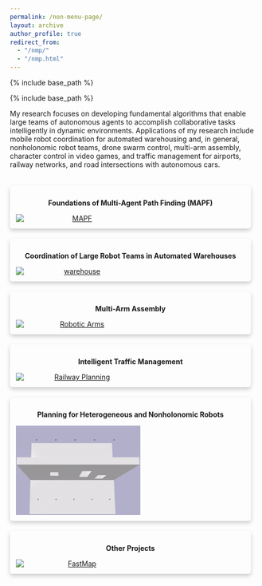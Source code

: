 ```yaml
---
permalink: /non-menu-page/
layout: archive
author_profile: true
redirect_from: 
  - "/nmp/"
  - "/nmp.html"
---
```

<!--title: "Page not in menu"
excerpt: "This is a page not in the main menu"-->
{% include base_path %}
<!--{% include toc %}-->

{% include base_path %}

My research focuses on developing fundamental algorithms that enable large teams of autonomous agents
to accomplish collaborative tasks intelligently in dynamic environments.
Applications of my research include
mobile robot coordination for automated warehousing and, in general, nonholonomic robot teams,
drone swarm control,
multi-arm assembly,
character control in video games,
and traffic management for airports, railway networks, and road intersections with autonomous cars.

<!--<link rel="stylesheet" href="https://jiaoyangli.me/assets/css/imagehovertext.css">-->

<style>
.flex-container {
    display: flex;
}

.is-flex-wrap {
  flex-wrap: wrap;
  /*flex-grow: 0;*/
  /*justify-content: space-around;*/
  /*justify-content: flex-start;*/
}

/*.container{flex-grow:1;margin:0 auto;position:relative;width:auto}*/
.flex-child{
    padding:.75rem;
    min-width:220px;
    flex: 1;
    margin-right: 20px;
    margin-top: 20px;
    align-items: center
}

.card {
  /* Add shadows to create the "card" effect */
  box-shadow: 0 4px 8px 0 rgba(0,0,0,0.2);
  transition: 0.3s;
  padding: 0.75rem;
  flex-direction: column;
  max-width: 100%;
  border-radius: 5px;
  text-align: center;
}

/* On mouse-over, add a deeper shadow */
.card:hover {
  box-shadow: 0 12px 16px 0 rgba(0,0,0,0.2);
}

.image {
    align-self: center;
    align-items: center;
    position: relative;
    width: 250px;
    margin-top: 1.0em;
}

.image__title {
    font-size: 1em;
    font-weight: bold;
    align-self: center;
    text-align: center;
    margin-top: 1.0em;
}

.image__img {
    display: block;
    width: 100%;
}

.image__description {
    margin-top: 0.25em;
    margin-left: 0.25em;
    margin-right: 0.25em;
    text-align: center;
}

.image__overlay {
    position: absolute;
    top: 0;
    left: 0;
    width: 100%;
    height: 100%;
    background: rgba(0, 0, 0, 0.5);
    color: #ffffff;
    display: flex;
    flex-direction: column;
    align-items: center;
    justify-content: center;
    opacity: 0;
    transition: opacity 0.25s;
}

.image__overlay--blur {
    backdrop-filter: blur(5px);
}

.image__overlay > * {
    transform: translateY(20px);
    transition: transform 0.25s;
}

.image__overlay:hover {
    opacity: 1;
}

.image__overlay:hover > * {
    transform: translateY(0);
}
</style>


<div class="flex-container is-flex-wrap">
    <!-- MAPF -->
    <div class="flex-child card">
        <p class="image__title"> Foundations of Multi-Agent Path Finding (MAPF) </p>
        <div class="image">
            <a href="https://jiaoyangli.me/research/mapf/">            
                <img class="image__img" src="https://jiaoyangli.me/images/mapf-demo.gif" alt="MAPF" />
                <div class="image__overlay image__overlay--blur">
                    <p class="image__description">
                        We develop principled algorithms to solve challenging MAPF instances 
                        via a variety of AI and optimization technologies, such as
                        constraint reasoning, heuristic search, stochastic local search, and machine learning.
                    </p>
                </div>
            </a>
        </div>
    </div>
    <!-- warehouse -->
    <div class="flex-child card">
        <p class="image__title"> Coordination of Large Robot Teams in Automated Warehouses </p>
        <div class="image">
            <a href="https://jiaoyangli.me/research/warehouse/">
                <img class="image__img" src="https://jiaoyangli.me/images/warehouse-5x.gif" alt="warehouse">
                <div class="image__overlay image__overlay--blur">
                    <p class="image__description">
                        We combine task planning, path planning, and execution
                        to coordinate thousands of mobile robots
                        to fulfill delivery tasks in automated warehouses.
                    </p>
                </div>
            </a>
        </div>
    </div>
    <!-- robotic arms -->
    <div class="flex-child card">
        <p class="image__title"> Multi-Arm Assembly </p>
        <div class="image">
            <a href="https://jiaoyangli.me/research/arm/">
                <img class="image__img" src="https://jiaoyangli.me/images/bar.gif" alt="Robotic Arms">
                <div class="image__overlay image__overlay--blur">
                    <p class="image__description">
                        We develop combined task and motion planning frameworks
                        to jointly plan safe, low-cost plans
                        for a team of robots to assemble complex spatial structures.
                    </p>
                </div>
            </a>
        </div>
    </div>
    <!-- traffic -->
    <div class="flex-child card">
        <p class="image__title"> Intelligent Traffic Management </p>
        <div class="image">
            <a href="https://jiaoyangli.me/research/traffic/">
                <img class="image__img" src="https://jiaoyangli.me/images/flatland.gif" alt="Railway Planning">
                <div class="image__overlay image__overlay--blur">
                    <p class="image__description">
                        We develop intelligent planning systems to coordinate
                        trains, airplanes, autonomous vehicle, etc. on complex road networks under uncertainty.
                    </p>
                </div>
            </a>
        </div>
    </div>
    <!-- drones -->
    <div class="flex-child card">
        <p class="image__title"> Planning for Heterogeneous and Nonholonomic Robots </p>
        <div class="image">
            <a href="https://jiaoyangli.me/research/drones/">
                <img class="image__img" src="../images/drone_side.gif" alt="Drones">
                <div class="image__overlay image__overlay--blur">
                    <p class="image__description">
                        We generalize MAPF algorithms to coordinate teams of 
                        heterogeneous and nonholonomic robots 
                        by considering various practical constraints from robotics.
                    </p>
                </div>
            </a>
        </div>
    </div>
    <!-- others -->
    <div class="flex-child card">
        <p class="image__title"> Other Projects </p>
        <div class="image">
            <a href="https://jiaoyangli.me/research/others/">
                <img class="image__img" src="https://jiaoyangli.me/images/3d-fastmap.png" alt="FastMap">
                <div class="image__overlay image__overlay--blur">
                    <p class="image__description"> 
                        We perform other planning and search related projects, 
                        such as graph embeddings, multi-agent meeting problems, etc. 
                    </p>
                </div>
            </a>
        </div>
    </div>
</div>
